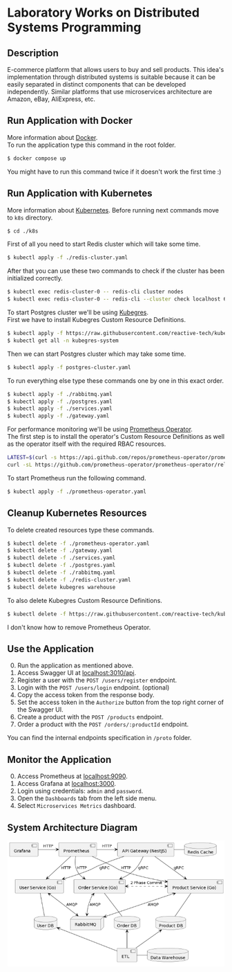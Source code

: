 # Laboratory Works on Distributed Systems Programming

## Description

E-commerce platform that allows users to buy and sell products. This idea's implementation through distributed systems is suitable because it can be easily separated in distinct components that can be developed independently. Similar platforms that use microservices architecture are Amazon, eBay, AliExpress, etc.

## Run Application with Docker

More information about [Docker](https://www.docker.com/).  
To run the application type this command in the root folder.

```bash
$ docker compose up
```

You might have to run this command twice if it doesn't work the first time :)

## Run Application with Kubernetes

More information about [Kubernetes](https://kubernetes.io/). Before running next commands move to `k8s` directory.

```bash
$ cd ./k8s
```
  
First of all you need to start Redis cluster which will take some time.

```bash
$ kubectl apply -f ./redis-cluster.yaml
```

After that you can use these two commands to check if the cluster has been initialized correctly.

```bash
$ kubectl exec redis-cluster-0 -- redis-cli cluster nodes
$ kubectl exec redis-cluster-0 -- redis-cli --cluster check localhost 6379
```

To start Postgres cluster we'll be using [Kubegres](https://www.kubegres.io/doc/getting-started.html).  
First we have to install Kubegres Custom Resource Definitions.  

```bash
$ kubectl apply -f https://raw.githubusercontent.com/reactive-tech/kubegres/v1.17/kubegres.yaml
$ kubectl get all -n kubegres-system
```

Then we can start Postgres cluster which may take some time.

```bash
$ kubectl apply -f postgres-cluster.yaml
```

To run everything else type these commands one by one in this exact order.

```bash
$ kubectl apply -f ./rabbitmq.yaml
$ kubectl apply -f ./postgres.yaml
$ kubectl apply -f ./services.yaml
$ kubectl apply -f ./gateway.yaml
```

For performance monitoring we'll be using [Prometheus Operator](https://prometheus-operator.dev/).  
The first step is to install the operator's Custom Resource Definitions as well as the operator itself with the required RBAC resources.

```bash
LATEST=$(curl -s https://api.github.com/repos/prometheus-operator/prometheus-operator/releases/latest | jq -cr .tag_name)
curl -sL https://github.com/prometheus-operator/prometheus-operator/releases/download/${LATEST}/bundle.yaml | kubectl create -f -
```

To start Prometheus run the following command.

```bash
$ kubectl apply -f ./prometheus-operator.yaml
```

## Cleanup Kubernetes Resources

To delete created resources type these commands.

```bash
$ kubectl delete -f ./prometheus-operator.yaml
$ kubectl delete -f ./gateway.yaml
$ kubectl delete -f ./services.yaml
$ kubectl delete -f ./postgres.yaml
$ kubectl delete -f ./rabbitmq.yaml
$ kubectl delete -f ./redis-cluster.yaml
$ kubectl delete kubegres warehouse
```

To also delete Kubegres Custom Resource Definitions.

```bash
$ kubectl delete -f https://raw.githubusercontent.com/reactive-tech/kubegres/v1.17/kubegres.yaml
```

I don't know how to remove Prometheus Operator.

## Use the Application

0. Run the application as mentioned above.
1. Access Swagger UI at [localhost:3010/api](http://localhost:3010/api).
2. Register a user with the `POST /users/register` endpoint.
3. Login with the `POST /users/login` endpoint. (optional)
4. Copy the access token from the response body.
5. Set the access token in the `Authorize` button from the top right corner of the Swagger UI.
6. Create a product with the `POST /products` endpoint.
7. Order a product with the `POST /orders/:productId` endpoint.

You can find the internal endpoints specification in `/proto` folder.

## Monitor the Application

0. Access Prometheus at [localhost:9090](http://localhost:9090).
1. Access Grafana at [localhost:3000](http://localhost:3000).
2. Login using credentials: `admin` and `password`.
3. Open the `Dashboards` tab from the left side menu.
4. Select `Microservices Metrics` dashboard.

## System Architecture Diagram

![Diagram](https://github.com/Marcel-MD/pad-labs/blob/main/diagram.png)
